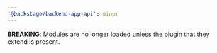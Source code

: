 ```yaml
---
'@backstage/backend-app-api': minor
---
```


**BREAKING**: Modules are no longer loaded unless the plugin that they extend is present.
